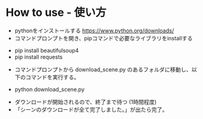 # How to use - 使い方
* pythonをインストールする https://www.python.org/downloads/
* コマンドプロンプトを開き、pipコマンドで必要なライブラリをinstallする
 - pip install beautifulsoup4
 - pip install requests
* コマンドプロンプトから download_scene.py のあるフォルダに移動し、以下のコマンドを実行する。
 - python download_scene.py
* ダウンロードが開始されるので、終了まで待つ (1時間程度)
* 「シーンのダウンロードが全て完了しました。」が出たら完了。
